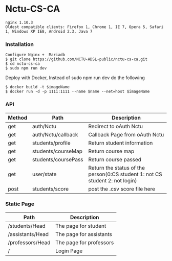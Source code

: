 # Nctu-CS-CA

```
nginx 1.10.3 
Oldest compatible clients: Firefox 1, Chrome 1, IE 7, Opera 5, Safari 1, Windows XP IE8, Android 2.3, Java 7
```
### Installation

```
Configure Nginx +  Mariadb
$ git clone https://github.com/NCTU-ADSL-public/nctu-cs-ca.git
$ cd nctu-cs-ca
$ sudo npm run dev
```
Deploy with Docker, Instead of sudo npm run dev do the following
```
$ docker build -t $imageName
$ docker run -d -p 1111:1111 --name $name --net=host $imageName
```

### API

| Method | Path | Description |
|------- | --------- | ------ |
| get | auth/Nctu | Redirect to oAuth Nctu|
| get | auth/Nctu/callback | Callback Page from oAuth Nctu|
| get | students/profile | Return student information |
| get | students/courseMap | Return course map |
| get | students/coursePass | Return course passed |
| get | user/state| Return the status of the person(0:CS student 1: not CS student 2: not login) |
| post | students/score | post the .csv score file here |

### Static Page

| Path | Description |
| --------- | ------ |
| /students/Head | The page for student |
| /assistants/Head | The page for assistants |
| /professors/Head | The page for professors |
| / | Login Page |

